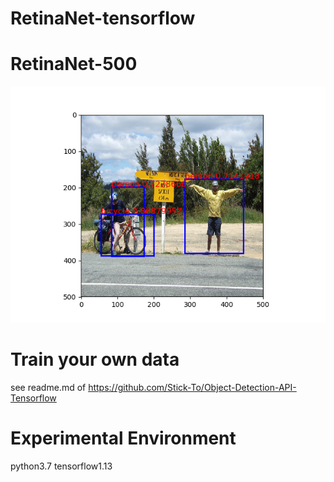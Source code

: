 # RetinaNet-tensorflow

# RetinaNet-500

![image](https://github.com/Stick-To/RetinaNet-tensorflow/blob/master/image/img1.png)


# Train your own data

see readme.md of https://github.com/Stick-To/Object-Detection-API-Tensorflow

# Experimental Environment
python3.7 tensorflow1.13
